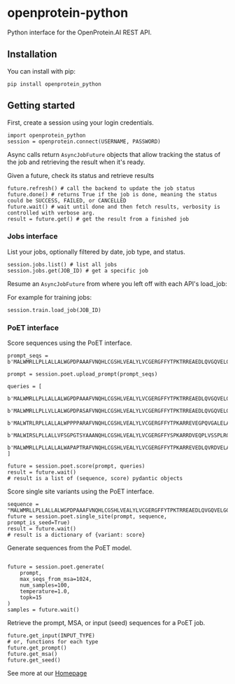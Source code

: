 # openprotein-python
Python interface for the OpenProtein.AI REST API.

## Installation 

You can install with pip: 

```
pip install openprotein_python
```
## Getting started

First, create a session using your login credentials.
```
import openprotein_python
session = openprotein.connect(USERNAME, PASSWORD)
```

Async calls return `AsyncJobFuture` objects that allow tracking the status of the job and retrieving the result when it's ready.

Given a future, check its status and retrieve results
```
future.refresh() # call the backend to update the job status
future.done() # returns True if the job is done, meaning the status could be SUCCESS, FAILED, or CANCELLED
future.wait() # wait until done and then fetch results, verbosity is controlled with verbose arg.
result = future.get() # get the result from a finished job
```


### Jobs interface

List your jobs, optionally filtered by date, job type, and status.
```
session.jobs.list() # list all jobs
session.jobs.get(JOB_ID) # get a specific job
```

Resume an `AsyncJobFuture` from where you left off with each API's load_job:

For example for training jobs:

```
session.train.load_job(JOB_ID)
```
### PoET interface

Score sequences using the PoET interface.
```
prompt_seqs = b'MALWMRLLPLLALLALWGPDPAAAFVNQHLCGSHLVEALYLVCGERGFFYTPKTRREAEDLQVGQVELGGGPGAGSLQPLALEGSLQKRGIVEQCCTSICSLYQLENYCN'

prompt = session.poet.upload_prompt(prompt_seqs)
```

```
queries = [
    b'MALWMRLLPLLALLALWGPDPAAAFVNQHLCGSHLVEALYLVCGERGFFYTPKTRREAEDLQVGQVELGGGPGAGSLQPLALEGSLQKRGIVEQCCTSICSLYQLENYCN',
    b'MALWMRLLPLLVLLALWGPDPASAFVNQHLCGSHLVEALYLVCGERGFFYTPKTRREAEDLQVGQVELGGGPGAGSLQPLALEGSLQKRGIVEQCCTSICSLYQLENYCN',
    b'MALWTRLRPLLALLALWPPPPARAFVNQHLCGSHLVEALYLVCGERGFFYTPKARREVEGPQVGALELAGGPGAGGLEGPPQKRGIVEQCCASVCSLYQLENYCN',
    b'MALWIRSLPLLALLVFSGPGTSYAAANQHLCGSHLVEALYLVCGERGFFYSPKARRDVEQPLVSSPLRGEAGVLPFQQEEYEKVKRGIVEQCCHNTCSLYQLENYCN',
    b'MALWMRLLPLLALLALWAPAPTRAFVNQHLCGSHLVEALYLVCGERGFFYTPKARREVEDLQVRDVELAGAPGEGGLQPLALEGALQKRGIVEQCCTSICSLYQLENYCN',
]
```

```
future = session.poet.score(prompt, queries)
result = future.wait()
# result is a list of (sequence, score) pydantic objects
```

Score single site variants using the PoET interface.
```
sequence = "MALWMRLLPLLALLALWGPDPAAAFVNQHLCGSHLVEALYLVCGERGFFYTPKTRREAEDLQVGQVELGGGPGAGSLQPLALEGSLQKRGIVEQCCTSICSLYQLENYCN"
future = session.poet.single_site(prompt, sequence, prompt_is_seed=True) 
result = future.wait()
# result is a dictionary of {variant: score}
```

Generate sequences from the PoET model.
```

future = session.poet.generate(
    prompt,
    max_seqs_from_msa=1024,
    num_samples=100,
    temperature=1.0,
    topk=15
)
samples = future.wait()
```

Retrieve the prompt, MSA, or input (seed) sequences for a PoET job.
```
future.get_input(INPUT_TYPE)
# or, functions for each type
future.get_prompt()
future.get_msa()
future.get_seed()
```

See more at our [Homepage](https://docs.openprotein.ai/)